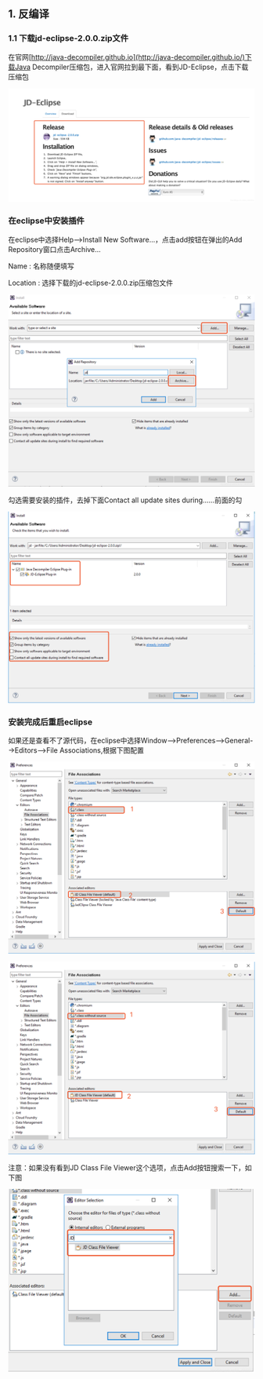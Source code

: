 ## 1. 反编译

### 1.1 下载jd-eclipse-2.0.0.zip文件

在官网[http://java-decompiler.github.io](http://java-decompiler.github.io/)下载Java Decompiler压缩包，进入官网拉到最下面，看到JD-Eclipse，点击下载压缩包

![](attachments/Pasted%20image%2020230512163139.png)

### 在eclipse中安装插件

在eclipse中选择Help-->Install New Software...，点击add按钮在弹出的Add Repository窗口点击Archive...

Name : 名称随便填写

Location : 选择下载的jd-eclipse-2.0.0.zip压缩包文件

![](attachments/Pasted%20image%2020230512163126.png)

勾选需要安装的插件，去掉下面Contact all update sites during......前面的勾

![](attachments/Pasted%20image%2020230512163224.png)

### 安装完成后重启eclipse

如果还是查看不了源代码，在eclipse中选择Window-->Preferences-->General-->Editors-->File Associations,根据下图配置

![](attachments/Pasted%20image%2020230512163042.png)

![](attachments/Pasted%20image%2020230512163017.png)

注意：如果没有看到JD Class File Viewer这个选项，点击Add按钮搜索一下，如下图

![](attachments/Pasted%20image%2020230512162949.png)
